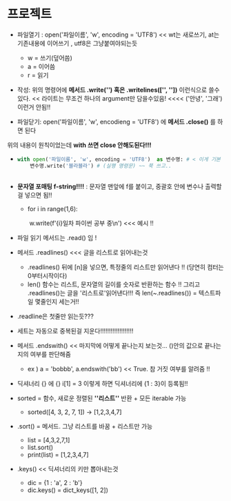 # 프로젝트

- 파일열기 : open('파일이름', 'w', encoding = 'UTF8') << wt는 새로쓰기, at는 기존내용에 이어쓰기 , utf8은 그냥붙여야되는듯

  - w = 쓰기(덮어씀)
  - a = 이어씀
  - r = 읽기

  

- 작성: 위의 명령어에 **메서드 .write('') 혹은 .writelines(['', ''])** 이런식으로 쓸수있다.  << 라이트는 무조건 하나의 argument만 담을수있음! <<<<  ('안녕', '그래') 이런거 안됨!!

  

- 파일닫기: open('파일이름', 'w', encodieng = 'UTF8') 에 **메서드 .close()** 를 하면 된다



위의 내용이 원칙이었는데 **with 쓰면 close 안해도된다!!!**

- ```python
  with open('파일이름', 'w', encoding = 'UTF8')  as 변수명: # < 이게 기본
      변수명.write('블라블라') # (실행 명령문) ~~ 쭉 쓰고..
      
  ```

- **문자열 포매팅 f-string!!!!** : 문자열 맨앞에 f를 붙이고, 중괄호 안에 변수나 출력할걸 넣으면 됨!!

  - for i in range(1,6):

    ​    w.write(f'{i}일차 파이썬 공부 중\n') <<< 예시 !!




- 파일 읽기 메서드는 .read() 임 !



- 메서드 .readlines() <<<  글을 리스트로 읽어내는것
  - .readlines() 뒤에 [n]을 넣으면, 특정줄의 리스트만 읽어낸다 !! (당연히 컴터는 0부터시작이다)
  - len() 함수는 리스트, 문자열의 길이를 숫자로 반환하는 함수 !! 그리고 .readlines()는 글을 '리스트로'읽어낸다!!! 즉 len(~.readlines()) = 텍스트파일 몇줄인지 세는거!!

- .readline은 첫줄만 읽는듯???





- 세트는 자동으로 중복된걸 지운다!!!!!!!!!!!!!!!!!!!

- 메서드 .endswith() << 마지막에 어떻게 끝나는지 보는것... ()안의 값으로 끝나는지의 여부를 판단해줌
  - ex ) a = 'bobbb', a.endswith('bb') << True. 참 거짓 여부를 알려줌 !!  



- 딕셔너리 {} 에 {} i[1] = 3 이렇게 하면 딕셔너리에 {1 : 3}이 등록됨!!

- sorted = 함수, 새로운 정렬된 **''리스트''** 반환 + 모든 iterable 가능
  - sorted([4, 3, 2, 7, 1]) -> [1,2,3,4,7]
- .sort() = 메서드. 그냥 리스트를 바꿈 + 리스트만 가능
  - list = [4,3,2,7,1]
  - list.sort()
  - print(list) = [1,2,3,4,7]



- .keys() << 딕셔너리의 키만 뽑아내는것
  - dic = {1 : 'a', 2 : 'b'}
  - dic.keys() = dict_keys([1, 2])